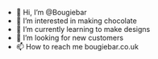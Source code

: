- 👋 Hi, I’m @Bougiebar
- 👀 I’m interested in making chocolate 
- 🌱 I’m currently learning to make designs
- 💞️ I’m looking for new customers
- 📫 How to reach me bougiebar.co.uk

<!---
Bougiebar/Bougiebar is a ✨ special ✨ repository because its `README.md` (this file) appears on your GitHub profile.
You can click the Preview link to take a look at your changes.
--->
